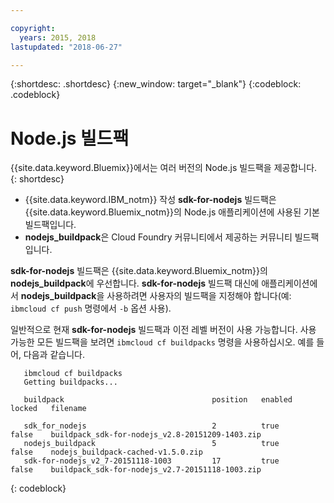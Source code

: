 ```yaml
---

copyright:
  years: 2015, 2018
lastupdated: "2018-06-27"

---
```


{:shortdesc: .shortdesc}
{:new_window: target="_blank"}
{:codeblock: .codeblock}

# Node.js 빌드팩

{{site.data.keyword.Bluemix}}에서는 여러 버전의 Node.js 빌드팩을 제공합니다.
{: shortdesc}

* {{site.data.keyword.IBM_notm}} 작성 **sdk-for-nodejs** 빌드팩은 {{site.data.keyword.Bluemix_notm}}의 Node.js 애플리케이션에 사용된 기본 빌드팩입니다.
* **nodejs_buildpack**은 Cloud Foundry 커뮤니티에서 제공하는 커뮤니티 빌드팩입니다.

**sdk-for-nodejs** 빌드팩은 {{site.data.keyword.Bluemix_notm}}의 **nodejs_buildpack**에 우선합니다. **sdk-for-nodejs** 빌드팩 대신에 애플리케이션에서 **nodejs_buildpack**을 사용하려면 사용자의 빌드팩을 지정해야 합니다(예: `ibmcloud cf push` 명령에서 `-b` 옵션 사용).

일반적으로 현재 **sdk-for-nodejs** 빌드팩과 이전 레벨 버전이 사용 가능합니다.  사용 가능한 모든 빌드팩을 보려면 `ibmcloud cf buildpacks` 명령을 사용하십시오.  예를 들어, 다음과 같습니다.

```
   ibmcloud cf buildpacks
   Getting buildpacks...

   buildpack                                 position   enabled   locked   filename   

   sdk_for_nodejs                            2          true      false    buildpack_sdk-for-nodejs_v2.8-20151209-1403.zip   
   nodejs_buildpack                          5          true      false    nodejs_buildpack-cached-v1.5.0.zip   
   sdk-for-nodejs_v2_7-20151118-1003         17         true      false    buildpack_sdk-for-nodejs_v2.7-20151118-1003.zip
```
{: codeblock}
